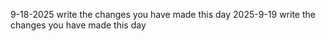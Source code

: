 9-18-2025 write the changes you have made this day
2025-9-19 write the changes you have made this day

